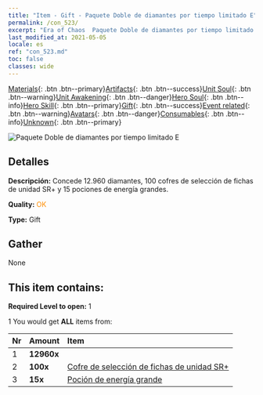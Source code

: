 ```yaml
---
title: "Item - Gift - Paquete Doble de diamantes por tiempo limitado E"
permalink: /con_523/
excerpt: "Era of Chaos  Paquete Doble de diamantes por tiempo limitado E"
last_modified_at: 2021-05-05
locale: es
ref: "con_523.md"
toc: false
classes: wide
---
```

 [Materials](/ItemsES/){: .btn .btn--primary}[Artifacts](/ItemsES/Artifacts/){: .btn .btn--success}[Unit Soul](/ItemsES/UnitSoul/){: .btn .btn--warning}[Unit Awakening](/ItemsES/UnitAwakening/){: .btn .btn--danger}[Hero Soul](/ItemsES/HeroSoul/){: .btn .btn--info}[Hero Skill](/ItemsES/HeroSkill/){: .btn .btn--primary}[Gift](/ItemsES/Gift/){: .btn .btn--success}[Event related](/ItemsES/Events/){: .btn .btn--warning}[Avatars](/ItemsES/Avatars/){: .btn .btn--danger}[Consumables](/ItemsES/Consumables/){: .btn .btn--info}[Unknown](/ItemsES/Unknown/){: .btn .btn--primary}

 ![Paquete Doble de diamantes por tiempo limitado E](/images/t/i_907196.png)

## Detalles
 **Descripción:** Concede 12.960 diamantes, 100 cofres de selección de fichas de unidad SR+ y 15 pociones de energía grandes.

 **Quality:** <span style="color: #FF8C00">OK</span>

 **Type:** Gift

## Gather

  None

## This item contains:

 **Required Level to open:** 1

 1 You would get **ALL** items  from:

  | Nr | Amount |     Item    |
  |:---|:-------|:------------|
  | 1 |  **12960x** | <i class="fas fa-gem"/> |  | 
  | 2 |  **100x** | [Cofre de selección de fichas de unidad SR+](/ItemsES/con_1619/) |  | 
  | 3 |  **15x** | [Poción de energía grande](/ItemsES/con_706/) |  | 
